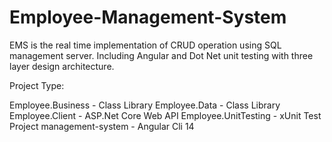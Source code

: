 # Employee-Management-System
EMS is the real time implementation of CRUD operation using SQL management server.  Including Angular and Dot Net unit testing with three layer design architecture.

Project Type:

Employee.Business - Class Library
Employee.Data - Class Library
Employee.Client - ASP.Net Core Web API
Employee.UnitTesting - xUnit Test Project
management-system - Angular Cli 14
